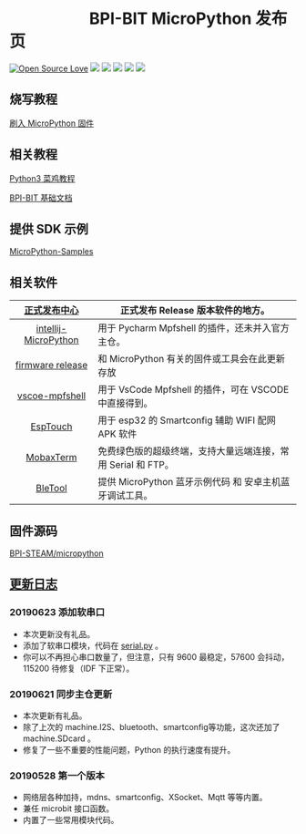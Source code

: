 
# &emsp;&emsp;&emsp;&emsp;&emsp;BPI-BIT MicroPython 发布页

[![Open Source Love](https://badges.frapsoft.com/os/v3/open-source.svg?v=103)](https://github.com/ellerbrock/open-source-badge/)
![](https://img.shields.io/github/release/BPI-STEAM/BPI-BIT-MicroPython.svg)
![](https://img.shields.io/github/license/BPI-STEAM/BPI-BIT-MicroPython.svg)
![](https://img.shields.io/badge/support-esp%20idf-red.svg)
![](https://img.shields.io/badge/support-smartconfig-FF00FF.svg)
![](https://img.shields.io/badge/custom-firmware-0AAAAF.svg)

## 烧写教程

[刷入 MicroPython 固件](https://bpi-steam-docs.readthedocs.io/zh_CN/latest/micropython/tutorials/flash_mpy.html)

## 相关教程

[Python3 菜鸡教程](https://www.runoob.com/python3/python3-tutorial.html)

[BPI-BIT 基础文档](https://bpi-steam-docs.readthedocs.io/zh_CN/latest/micropython/tutorials/index.html)

## 提供 SDK 示例

[MicroPython-Samples](https://github.com/BPI-STEAM/MicroPython-Samples)

## 相关软件

| [正式发布中心](release.md) | 正式发布 Release 版本软件的地方。                            |
| :----------------------------------------------------------: | ------------------------------------------------------------ |
| [intellij-MicroPython](https://github.com/BPI-STEAM/BPI-BIT-MicroPython/releases/tag/pycharm) | 用于 Pycharm Mpfshell 的插件，还未并入官方主仓。             |
| [firmware release](https://github.com/BPI-STEAM/BPI-BIT-MicroPython/releases) | 和 MicroPython 有关的固件或工具会在此更新存放             |
| [vscoe-mpfshell](https://github.com/junhuanchen/vscode-mpfshell) | 用于 VsCode Mpfshell 的插件，可在 VSCODE 中直接得到。        |
| [EspTouch](https://github.com/EspressifApp/EspRelease/tree/master/EspTouch) | 用于 esp32 的 Smartconfig 辅助 WIFI 配网 APK 软件            |
|   [MobaxTerm](https://mobaxterm.mobatek.net/download.html)   | 免费绿色版的超级终端，支持大量远端连接，常用 Serial 和 FTP。 |
| [BleTool](https://github.com/BPI-STEAM/BPI-BIT-MicroPython/releases/tag/BleTool) | 提供 MicroPython 蓝牙示例代码 和 安卓主机蓝牙调试工具。      |

## 固件源码

[BPI-STEAM/micropython](https://github.com/BPI-STEAM/micropython)

## [更新日志](https://github.com/BPI-STEAM/BPI-BIT-MicroPython/releases)

### 20190623 添加软串口

- 本次更新没有礼品。
- 添加了软串口模块，代码在 [serial.py](https://github.com/BPI-STEAM/MicroPython-Samples/blob/master/02.inputs/serial.py) 。
- 你可以不再担心串口数量了，但注意，只有 9600 最稳定，57600 会抖动，115200 待修复（IDF 下正常）。

### 20190621 同步主仓更新

- 本次更新有礼品。
- 除了上次的 machine.I2S、bluetooth、smartconfig等功能，这次还加了 machine.SDcard 。
- 修复了一些不重要的性能问题，Python 的执行速度有提升。

### 20190528 第一个版本

- 网络层各种加持，mdns、smartconfig、XSocket、Mqtt 等等内置。
- 兼任 microbit 接口函数。
- 内置了一些常用模块代码。
